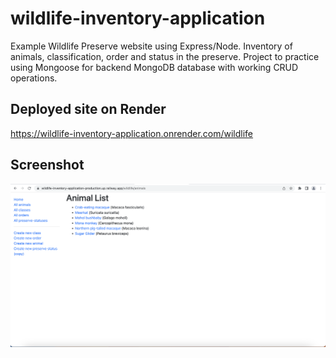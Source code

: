 # wildlife-inventory-application

Example Wildlife Preserve website using Express/Node. Inventory of
animals, classification, order and status in the preserve. Project
to practice using Mongoose for backend MongoDB database with working CRUD
operations.

## Deployed site on Render

https://wildlife-inventory-application.onrender.com/wildlife

## Screenshot

![Alt text](https://github.com/Taaaaab/personal-portfolio/blob/main/photos/wildlife.png?raw=true "Screenshot")
